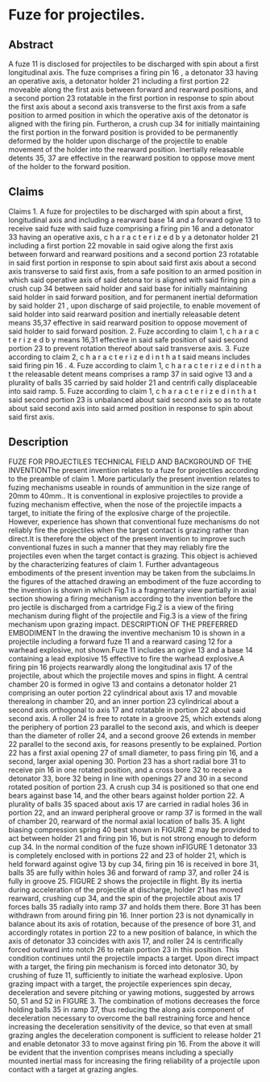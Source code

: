 # Fuze for projectiles.

## Abstract
A fuze 11 is disclosed for projectiles to be discharged with spin about a first longitudinal axis. The fuze comprises a firing pin 16 , a detonator 33 having an operative axis, a detonator holder 21 including a first portion 22 moveable along the first axis between forward and rearward positions, and a second portion 23 rotatable in the first portion in response to spin about the first axis about a second axis transverse to the first axis from a safe position to armed position in which the operative axis of the detonator is aligned with the firing pin. Furtheron, a crush cup 34 for initially maintaining the first portion in the forward position is provided to be permanently deformed by the holder upon discharge of the projectile to enable movement of the holder into the rearward position. Inertially releasable detents 35, 37 are effective in the rearward position to oppose move ment of the holder to the forward position.

## Claims
Claims 1. A fuze for projectiles to be discharged with spin about a first, longitudinal axis and including a rearward base 14 and a forward ogive 13 to receive said fuze with said fuze comprising a firing pin 16 and a detonator 33 having an operative axis, c h a r a c t e r i z e d b y a detonator holder 21 including a first portion 22 movable in said ogive along the first axis between forward and rearward positions and a second portion 23 rotatable in said first portion in response to spin about said first axis about a second axis transverse to said first axis, from a safe position to an armed position in which said operative axis of said detona tor is aligned with said firing pin a crush cup 34 between said holder and said base for initially maintaining said holder in said forward position, and for permanent inertial deformation by said holder 21 , upon discharge of said projectile, to enable movement of said holder into said rearward position and inertially releasable detent means 35,37 effective in said rearward position to oppose movement of said holder to said forward position. 2. Fuze according to claim 1, c h a r a c t e r i z e d b y means 16,31 effective in said safe position of said second portion 23 to prevent rotation thereof about said transverse axis. 3. Fuze according to claim 2, c h a r a c t e r i z e d i n t h a t said means includes said firing pin 16 . 4. Fuze according to claim 1, c h a r a c t e r i z e d i n t h a t the releasable detent means comprises a ramp 37 in said ogive 13 and a plurality of balls 35 carried by said holder 21 and centrifi cally displaceable into said ramp. 5. Fuze according to claim 1, c h a r a c t e r i z e d i n t h a t said second portion 23 is unbalanced about said second axis so as to rotate about said second axis into said armed position in response to spin about said first axis.

## Description
FUZE FOR PROJECTILES TECHNICAL FIELD AND BACKGROUND OF THE INVENTIONThe present invention relates to a fuze for projectiles according to the preamble of claim 1. More particularly the present invention relates to fuzing mechanisms useable in rounds of ammunition in the size range of 20mm to 40mm.. It is conventional in explosive projectiles to provide a fuzing mechanism effective, when the nose of the projectile impacts a target, to initiate the firing of the explosive charge of the projectile. However, experience has shown that conventional fuze mechanisms do not reliably fire the projectiles when the target contact is grazing rather than direct.It is therefore the object of the present invention to improve such conventional fuzes in such a manner that they may reliably fire the projectiles even when the target contact is grazing. This object is achieved by the characterizing features of claim 1. Further advantageous embodiments of the present invention may be taken from the subclaims.In the figures of the attached drawing an embodiment of the fuze according to the invention is shown in which Fig.1 is a fragmentary view partially in axial section showing a firing mechanism according to the invention before the pro jectile is discharged from a cartridge Fig.2 is a view of the firing mechanism during flight of the projectile and Fig.3 is a view of the firing mechanism upon grazing impact. DESCRIPTION OF THE PREFERRED EMBODIMENT In the drawing the inventive mechanism 10 is shown in a projectile including a forward fuze 11 and a rearward casing 12 for a warhead explosive, not shown.Fuze 11 includes an ogive 13 and a base 14 containing a lead explosive 15 effective to fire the warhead explosive.A firing pin 16 projects rearwardly along the longitudinal axis 17 of the projectile, about which the projectile moves and spins in flight. A central chamber 20 is formed in ogive 13 and contains a detonator holder 21 comprising an outer portion 22 cylindrical about axis 17 and movable therealong in chamber 20, and an inner portion 23 cylindrical about a second axis orthogonal to axis 17 and rotatable in portion 22 about said second axis. A roller 24 is free to rotate in a groove 25, which extends along the periphery of portion 23 parallel to the second axis, and which is deeper than the diameter of roller 24, and a second groove 26 extends in member 22 parallel to the second axis, for reasons presently to be explained. Portion 22 has a first axial opening 27 of small diameter, to pass firing pin 16, and a second, larger axial opening 30. Portion 23 has a short radial bore 31 to receive pin 16 in one rotated position, and a cross bore 32 to receive a detonator 33, bore 32 being in line with openings 27 and 30 in a second rotated position of portion 23. A crush cup 34 is positioned so that one end bears against base 14, and the other bears against holder portion 22. A plurality of balls 35 spaced about axis 17 are carried in radial holes 36 in portion 22, and an inward peripheral groove or ramp 37 is formed in the wall of chamber 20, rearward of the normal axial location of balls 35. A light biasing compression spring 40 best shown in FIGURE 2 may be provided to act between holder 21 and firing pin 16, but is not strong enough to deform cup 34. In the normal condition of the fuze shown inFIGURE 1 detonator 33 is completely enclosed with in portions 22 and 23 of holder 21, which is held forward against ogive 13 by cup 34, firing pin 16 is received in bore 31, balls 35 are fully within holes 36 and forward of ramp 37, and roller 24 is fully in groove 25. FIGURE 2 shows the projectile in flight. By its inertia during acceleration of the projectile at discharge, holder 21 has moved rearward, crushing cup 34, and the spin of the projectile about axis 17 forces balls 35 radially into ramp 37 and holds them there. Bore 31 has been withdrawn from around firing pin 16. Inner portion 23 is not dynamically in balance about its axis of rotation, because of the presence of bore 31, and accordingly rotates in portion 22 to a new position of balance, in which the axis of detonator 33 coincides with axis 17, and roller 24 is centrifically forced outward into notch 26 to retain portion 23 in this position. This condition continues until the projectile impacts a target. Upon direct impact with a target, the firing pin mechanism is forced into detonator 30, by crushing of fuze 11, sufficiently to initiate the warhead explosive. Upon grazing impact with a target, the projectile experiences spin decay, deceleration and severe pitching or yawing motions, suggested by arrows 50, 51 and 52 in FIGURE 3. The combination of motions decreases the force holding balls 35 in ramp 37, thus reducing the along axis component of deceleration necessary to overcome the ball restraining force and hence increasing the deceleration sensitivity of the device, so that even at small grazing angles the deceleration component is sufficient to release holder 21 and enable detonator 33 to move against firing pin 16. From the above it will be evident that the invention comprises means including a specially mounted inertial mass for increasing the firing reliability of a projectile upon contact with a target at grazing angles.